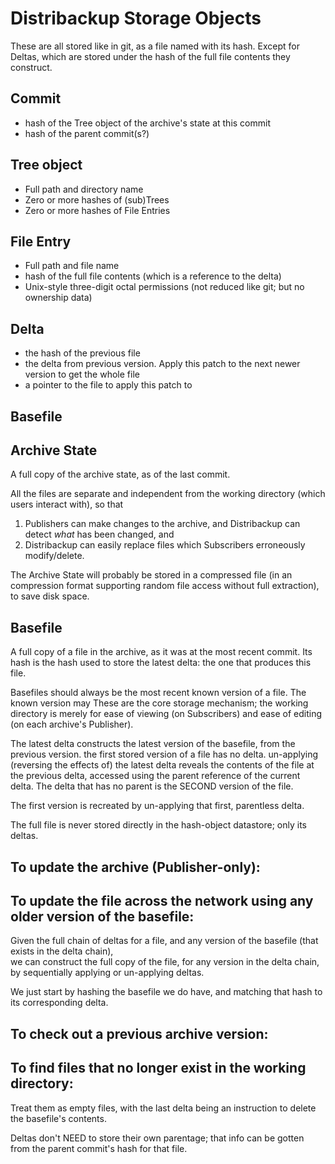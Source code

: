 Distribackup Storage Objects
===================

These are all stored like in git, as a file named with its hash.
Except for Deltas, which are stored under the hash of the full file contents they construct.

Commit
-------
- hash of the Tree object of the archive's state at this commit
- hash of the parent commit(s?)

Tree object
----
- Full path and directory name
- Zero or more hashes of (sub)Trees
- Zero or more hashes of File Entries

File Entry
----------
- Full path and file name
- hash of the full file contents (which is a reference to the delta)
- Unix-style three-digit octal permissions (not reduced like git; but no ownership data)

Delta
------
- the hash of the previous file
- the delta from previous version. Apply this patch to the next newer version to get the whole file
- a pointer to the file to apply this patch to

Basefile
-------

Archive State
-------

A full copy of the archive state, as of the last commit.

All the files are separate and independent from the working directory (which users interact with), so that 

1. Publishers can make changes to the archive, and Distribackup can detect *what* has been changed, and
2. Distribackup can easily replace files which Subscribers erroneously modify/delete.

The Archive State will probably be stored in a compressed file
(in an compression format supporting random file access without full extraction), to save disk space.

Basefile
-------
A full copy of a file in the archive, as it was at the most recent commit.
Its hash is the hash used to store the latest delta: the one that produces this file.

Basefiles should always be the most recent known version of a file.
The known version may 
These are the core storage mechanism; the working directory is merely for ease of viewing (on Subscribers) and ease of editing (on each archive's Publisher).

The latest delta constructs the latest version of the basefile, from the previous version.
the first stored version of a file has no delta.
un-applying (reversing the effects of) the latest delta reveals the contents of the file at the previous delta, accessed using the parent reference of the current delta.
The delta that has no parent is the SECOND version of the file.

The first version is recreated by un-applying that first, parentless delta.

The full file is never stored directly in the hash-object datastore; only its deltas.

To update the archive (Publisher-only):
----

To update the file across the network using any older version of the basefile:
---

Given the full chain of deltas for a file, and any version of the basefile (that exists in the delta chain),  
we can construct the full copy of the file, for any version in the delta chain, by sequentially applying or un-applying deltas.

We just start by hashing the basefile we do have, and matching that hash to its corresponding delta.

To check out a previous archive version:
-----

To find files that no longer exist in the working directory:
----
Treat them as empty files, with the last delta being an instruction to delete the basefile's contents. 

Deltas don't NEED to store their own parentage; that info can be gotten from the parent commit's hash for that file.